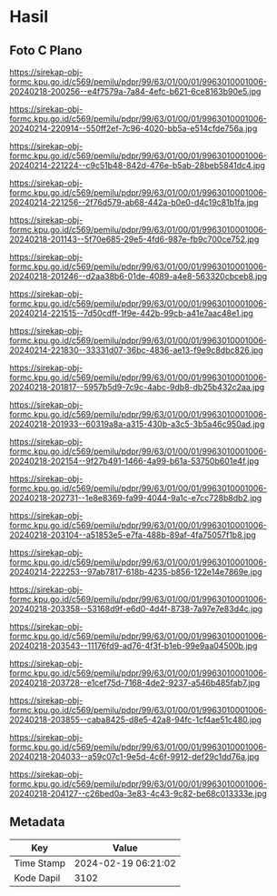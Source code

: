 # Hasil

## Foto C Plano

https://sirekap-obj-formc.kpu.go.id/c569/pemilu/pdpr/99/63/01/00/01/9963010001006-20240218-200256--e4f7579a-7a84-4efc-b621-6ce8163b90e5.jpg

https://sirekap-obj-formc.kpu.go.id/c569/pemilu/pdpr/99/63/01/00/01/9963010001006-20240214-220914--550ff2ef-7c96-4020-bb5a-e514cfde756a.jpg

https://sirekap-obj-formc.kpu.go.id/c569/pemilu/pdpr/99/63/01/00/01/9963010001006-20240214-221224--c9c51b48-842d-476e-b5ab-28beb5841dc4.jpg

https://sirekap-obj-formc.kpu.go.id/c569/pemilu/pdpr/99/63/01/00/01/9963010001006-20240214-221256--2f76d579-ab68-442a-b0e0-d4c19c81b1fa.jpg

https://sirekap-obj-formc.kpu.go.id/c569/pemilu/pdpr/99/63/01/00/01/9963010001006-20240218-201143--5f70e685-29e5-4fd6-987e-fb9c700ce752.jpg

https://sirekap-obj-formc.kpu.go.id/c569/pemilu/pdpr/99/63/01/00/01/9963010001006-20240218-201246--d2aa38b6-01de-4089-a4e8-563320cbceb8.jpg

https://sirekap-obj-formc.kpu.go.id/c569/pemilu/pdpr/99/63/01/00/01/9963010001006-20240214-221515--7d50cdff-1f9e-442b-99cb-a41e7aac48e1.jpg

https://sirekap-obj-formc.kpu.go.id/c569/pemilu/pdpr/99/63/01/00/01/9963010001006-20240214-221830--33331d07-36bc-4836-ae13-f9e9c8dbc826.jpg

https://sirekap-obj-formc.kpu.go.id/c569/pemilu/pdpr/99/63/01/00/01/9963010001006-20240218-201817--5957b5d9-7c9c-4abc-9db8-db25b432c2aa.jpg

https://sirekap-obj-formc.kpu.go.id/c569/pemilu/pdpr/99/63/01/00/01/9963010001006-20240218-201933--60319a8a-a315-430b-a3c5-3b5a46c950ad.jpg

https://sirekap-obj-formc.kpu.go.id/c569/pemilu/pdpr/99/63/01/00/01/9963010001006-20240218-202154--9f27b491-1466-4a99-b61a-53750b601e4f.jpg

https://sirekap-obj-formc.kpu.go.id/c569/pemilu/pdpr/99/63/01/00/01/9963010001006-20240218-202731--1e8e8369-fa99-4044-9a1c-e7cc728b8db2.jpg

https://sirekap-obj-formc.kpu.go.id/c569/pemilu/pdpr/99/63/01/00/01/9963010001006-20240218-203104--a51853e5-e7fa-488b-89af-4fa75057f1b8.jpg

https://sirekap-obj-formc.kpu.go.id/c569/pemilu/pdpr/99/63/01/00/01/9963010001006-20240214-222253--97ab7817-618b-4235-b856-122e14e7869e.jpg

https://sirekap-obj-formc.kpu.go.id/c569/pemilu/pdpr/99/63/01/00/01/9963010001006-20240218-203358--53168d9f-e6d0-4d4f-8738-7a97e7e83d4c.jpg

https://sirekap-obj-formc.kpu.go.id/c569/pemilu/pdpr/99/63/01/00/01/9963010001006-20240218-203543--11176fd9-ad76-4f3f-b1eb-99e9aa04500b.jpg

https://sirekap-obj-formc.kpu.go.id/c569/pemilu/pdpr/99/63/01/00/01/9963010001006-20240218-203728--e1cef75d-7168-4de2-9237-a546b485fab7.jpg

https://sirekap-obj-formc.kpu.go.id/c569/pemilu/pdpr/99/63/01/00/01/9963010001006-20240218-203855--caba8425-d8e5-42a8-94fc-1cf4ae51c480.jpg

https://sirekap-obj-formc.kpu.go.id/c569/pemilu/pdpr/99/63/01/00/01/9963010001006-20240218-204033--a59c07c1-9e5d-4c6f-9912-def29c1dd76a.jpg

https://sirekap-obj-formc.kpu.go.id/c569/pemilu/pdpr/99/63/01/00/01/9963010001006-20240218-204127--c26bed0a-3e83-4c43-9c82-be68c013333e.jpg


## Metadata

| Key        | Value               |
| ---------- | ------------------- |
| Time Stamp | 2024-02-19 06:21:02 |
| Kode Dapil | 3102                |



